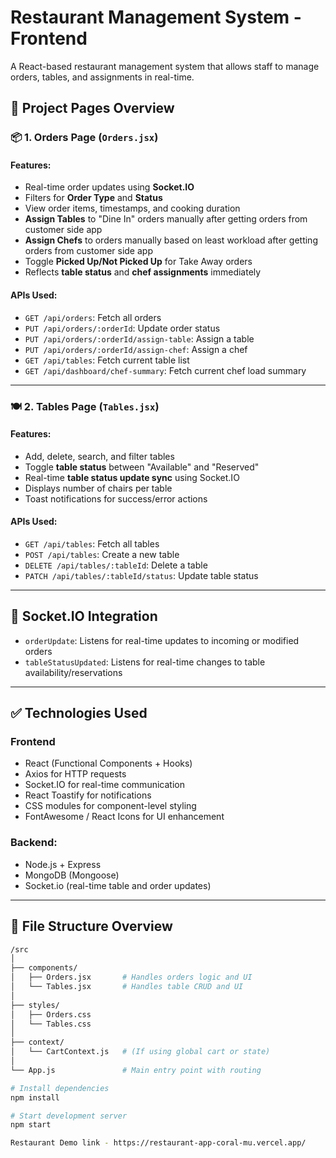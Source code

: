 # Restaurant Management System - Frontend

A React-based restaurant management system that allows staff to manage orders, tables, and assignments in real-time.

## 🧾 Project Pages Overview

### 📦 1. Orders Page (`Orders.jsx`)

#### Features:
- Real-time order updates using **Socket.IO**
- Filters for **Order Type** and **Status**
- View order items, timestamps, and cooking duration
- **Assign Tables** to "Dine In" orders manually after getting orders from customer side app
- **Assign Chefs** to orders manually based on least workload after getting orders from customer side app
- Toggle **Picked Up/Not Picked Up** for Take Away orders
- Reflects **table status** and **chef assignments** immediately

#### APIs Used:
- `GET /api/orders`: Fetch all orders
- `PUT /api/orders/:orderId`: Update order status
- `PUT /api/orders/:orderId/assign-table`: Assign a table
- `PUT /api/orders/:orderId/assign-chef`: Assign a chef
- `GET /api/tables`: Fetch current table list
- `GET /api/dashboard/chef-summary`: Fetch current chef load summary

---

### 🍽️ 2. Tables Page (`Tables.jsx`)

#### Features:
- Add, delete, search, and filter tables
- Toggle **table status** between "Available" and "Reserved"
- Real-time **table status update sync** using Socket.IO
- Displays number of chairs per table
- Toast notifications for success/error actions

#### APIs Used:
- `GET /api/tables`: Fetch all tables
- `POST /api/tables`: Create a new table
- `DELETE /api/tables/:tableId`: Delete a table
- `PATCH /api/tables/:tableId/status`: Update table status

---

## 📡 Socket.IO Integration

- `orderUpdate`: Listens for real-time updates to incoming or modified orders
- `tableStatusUpdated`: Listens for real-time changes to table availability/reservations

---

## ✅ Technologies Used

### Frontend
- React (Functional Components + Hooks)
- Axios for HTTP requests
- Socket.IO for real-time communication
- React Toastify for notifications
- CSS modules for component-level styling
- FontAwesome / React Icons for UI enhancement

### Backend:
- Node.js + Express
- MongoDB (Mongoose)
- Socket.io (real-time table and order updates)

---

## 📂 File Structure Overview

```bash
/src
│
├── components/
│   ├── Orders.jsx       # Handles orders logic and UI
│   └── Tables.jsx       # Handles table CRUD and UI
│
├── styles/
│   ├── Orders.css
│   └── Tables.css
│
├── context/
│   └── CartContext.js   # (If using global cart or state)
│
└── App.js               # Main entry point with routing

# Install dependencies
npm install

# Start development server
npm start

Restaurant Demo link - https://restaurant-app-coral-mu.vercel.app/
